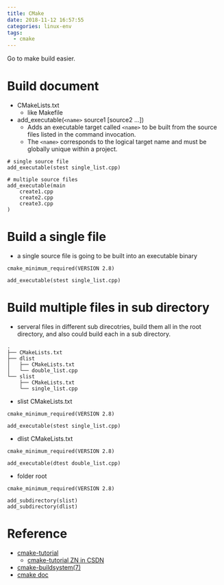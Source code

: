 ```yaml
---
title: CMake
date: 2018-11-12 16:57:55
categories: linux-env
tags:
  - cmake
---
```


Go to make build easier.

<!-- more -->

# Build document
* CMakeLists.txt
  - like Makefile
* add_executable(`<name>` source1 [source2 ...])
  - Adds an executable target called `<name>` to be built from the source files listed in the command invocation.
  - The `<name>` corresponds to the logical target name and must be globally unique within a project.
```
# single source file
add_executable(stest single_list.cpp)

# multiple source files
add_executable(main
    create1.cpp
    create2.cpp
    create3.cpp
)
```

# Build a single file
* a single source file is going to be built into an executable binary
```
cmake_minimum_required(VERSION 2.8)

add_executable(stest single_list.cpp)
```

# Build multiple files in sub directory
* serveral files in different sub direcotries, build them all in the root directory, and also could build each in a sub directory.
```
.
├── CMakeLists.txt
├── dlist
│   ├── CMakeLists.txt
│   └── double_list.cpp
└── slist
    ├── CMakeLists.txt
    └── single_list.cpp
```
* slist CMakeLists.txt
```
cmake_minimum_required(VERSION 2.8)

add_executable(stest single_list.cpp)
```
* dlist CMakeLists.txt
```
cmake_minimum_required(VERSION 2.8)

add_executable(dtest double_list.cpp)
```
* folder root
```
cmake_minimum_required(VERSION 2.8)

add_subdirectory(slist)
add_subdirectory(dlist)

```

# Reference
* [cmake-tutorial](https://cmake.org/cmake-tutorial/)
  - [cmake-tutorial ZN in CSDN](https://blog.csdn.net/ajianyingxiaoqinghan/article/details/70229799)
* [cmake-buildsystem(7)](https://cmake.org/cmake/help/v3.0/manual/cmake-buildsystem.7.html)
* [cmake doc](https://cmake.org/documentation/)
